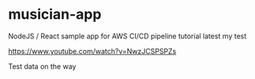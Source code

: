 # musician-app
NodeJS / React sample app for AWS CI/CD pipeline tutorial latest my test

https://www.youtube.com/watch?v=NwzJCSPSPZs

Test data on the way
